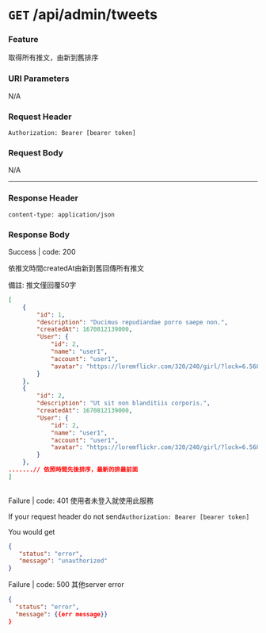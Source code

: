 # `GET` /api/admin/tweets

### Feature

取得所有推文，由新到舊排序

### URI Parameters

N/A

### Request Header

```
Authorization: Bearer [bearer token]
```

### Request Body

N/A

---

### Response Header

```
content-type: application/json
```

### Response Body

Success | code: 200 

依推文時間createdAt由新到舊回傳所有推文

備註: 推文僅回覆50字

```json
[
    {
        "id": 1,
        "description": "Ducimus repudiandae porro saepe non.",
        "createdAt": 1670812139000,
        "User": {
            "id": 2,
            "name": "user1",
            "account": "user1",
            "avatar": "https://loremflickr.com/320/240/girl/?lock=6.568042719936207"
        }
    },
    {
        "id": 2,
        "description": "Ut sit non blanditiis corporis.",
        "createdAt": 1670812139000,
        "User": {
            "id": 2,
            "name": "user1",
            "account": "user1",
            "avatar": "https://loremflickr.com/320/240/girl/?lock=6.568042719936207"
        }
    },
.......// 依照時間先後排序，最新的排最前面
]
 

```

Failure | code: 401 使用者未登入就使用此服務

If your request header do not send`Authorization: Bearer [bearer token]`

You would get

```json
{
   "status": "error",
   "message": "unauthorized"
}
```

Failure | code: 500 其他server error

```json
{
  "status": "error",
  "message": {{err message}}
}
```